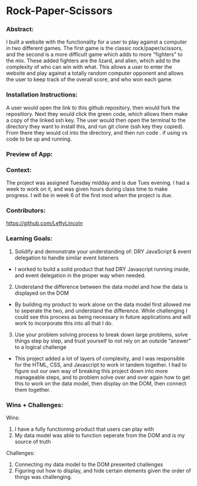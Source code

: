 # Rock-Paper-Scissors 

### Abstract:
[//]: <> (Briefly describe what you built and its features. What problem is the app solving? How does this application solve that problem?)

I built a website with the functionality for a user to play against a computer in two different games. The first game is the classic rock/paper/scissors, and the second is a more difficult game which adds to more "fighters" to the mix. These added fighters are the lizard, and alien, which add to the complexity of who can win with what. This allows a user to enter the website and play against a totally random computer opponent and allows the user to keep track of the overall score, and who won each game. 

### Installation Instructions:
[//]: <> (What steps does a person have to take to get your app cloned down and running?)

A user would open the link to this github repository, then would fork the repositiory. Next they would click the green code, which allows them make a copy of the linked ssh key. The user would then open the terminal to the directory they want to install this, and run git clone (ssh key they copied). From there they would cd into the directory, and then run code . if using vs code to be up and running. 


### Preview of App:
[//]: <> (Provide ONE gif or screenshot of your application - choose the "coolest" piece of functionality to show off.)


### Context:
[//]: <> (Give some context for the project here. How long did you have to work on it? How far into the Turing program are you?)

The project was assigned Tuesday midday and is due Tues evening. I had a week to work on it, and was given hours during class time to make progress. I will be in week 6 of the first mod when the project is due. 

### Contributors:
[//]: <> (Who worked on this application? Link to their GitHubs.)

https://github.com/LeftyLincoln

### Learning Goals:
[//]: <> (What were the learning goals of this project? What tech did you work with?)

1. Solidify and demonstrate your understanding of: DRY JavaScript & event delegation to handle similar event listeners
- I worked to build a solid product that had DRY Javascript running inside, and event delegation in the proper way when needed. 
2. Understand the difference between the data model and how the data is displayed on the DOM
- By building my product to work alone on the data model first allowed me to seperate the two, and understand the difference. While challenging I could see this process as being necessary in future applications and will work to incorporate this into all that I do. 
3. Use your problem solving process to break down large problems, solve things step by step, and trust yourself to not rely on an outside “answer” to a logical challenge
- This project added a lot of layers of complexity, and I was responsible for the HTML, CSS, and Javascript to work in tandem together. I had to figure out our own way of breaking this project down into more manageable steps, and to problem solve over and over again how to get this to work on the data model, then display on the DOM, then connect them together. 


### Wins + Challenges:
[//]: <> (What are 2-3 wins you have from this project? What were some challenges you faced - and how did you get over them?)

Wins: 
 1. I have a fully functioning product that users can play with
 2. My data model was able to function seperate from the DOM and is my source of truth

Challenges:
 1. Connecting my data model to the DOM presented challenges
 2. Figuring out how to display, and hide certain elements given the order of things was challenging. 